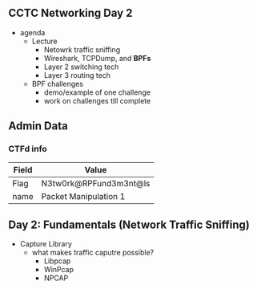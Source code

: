 ## CCTC Networking Day 2 

- agenda
    - Lecture
        - Netowrk traffic sniffing
        - Wireshark, TCPDump, and **BPFs**
        - Layer 2 switching tech
        - Layer 3 routing tech
   - BPF challenges
        - demo/example of one challenge
        - work on challenges till complete 

## Admin Data 

### CTFd info
| Field | Value | 
|-|-|
| Flag | N3tw0rk@RPFund3m3nt@ls| 
| name | Packet Manipulation 1 | 

## Day 2: Fundamentals (Network Traffic Sniffing)
- Capture Library
    - what makes traffic caputre possible?
        - Libpcap
        - WinPcap
        - NPCAP